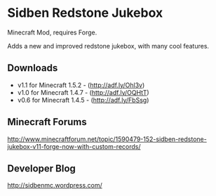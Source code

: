 Sidben Redstone Jukebox
=======================

Minecraft Mod, requires Forge.

Adds a new and improved redstone jukebox, with many cool features. 



Downloads
---------

* v1.1 for Minecraft 1.5.2 - (http://adf.ly/Ohl3v)
* v1.0 for Minecraft 1.4.7 - (http://adf.ly/OQHtT)
* v0.6 for Minecraft 1.4.5 - (http://adf.ly/FbSsg)


Minecraft Forums
----------------
http://www.minecraftforum.net/topic/1590479-152-sidben-redstone-jukebox-v11-forge-now-with-custom-records/


Developer Blog
--------------
http://sidbenmc.wordpress.com/